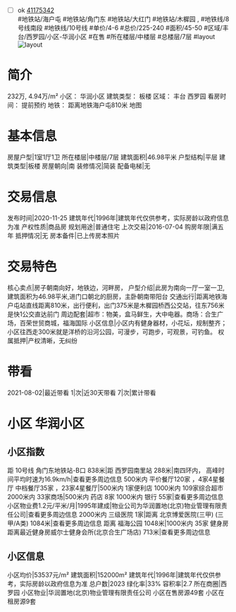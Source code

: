 - [ ] ok [41175342](https://bj.5i5j.com/ershoufang/41175342.html)  
 #地铁站/海户屯 #地铁站/角门东 #地铁站/大红门 #地铁站/木樨园 ,  #地铁线/8号线南段 #地铁线/10号线
#单价/4-6 #总价/225-240 #面积/45-50   #区域/丰台/西罗园/小区-华润小区 #在售 #所在楼层/中楼层 #总楼层/7层 #layout 
![layout](http://image16.5i5j.com/erp/house/4117/41175342/huxing/iomckcoa8327fd7e.JPG_P5.JPG) 
# 简介 
 232万,  4.94万/m² 
小区： 华润小区
建筑类型： 板楼
区域： 丰台 西罗园
看房时间： 提前预约
地铁： 距离地铁海户屯810米 地图
# 基本信息 
 房屋户型|1室1厅1卫
所在楼层|中楼层/7层
建筑面积|46.98平米
户型结构|平层
建筑类型|板楼
房屋朝向|南
装修情况|简装
配备电梯|无
# 交易信息 
 发布时间|2020-11-25
建筑年代|1996年|建筑年代仅供参考，实际房龄以政府信息为准
产权性质|商品房
规划用途|普通住宅
上次交易|2016-07-04
购房年限|满五年
抵押情况|无
房本备件|已上传房本照片
# 交易特色 
 核心卖点|房子朝南向好，地铁边，河畔房，
户型介绍|此房为南向一厅一室一卫,建筑面积为46.98平米,进门口朝北的厨房，主卧朝南带阳台
交通出行|距离地铁海户屯站直线距离810米，出行便利，出门375米是木樨园桥西公交站，往东756米是快1公交直达前门
周边配套|超市：物美，盒马鲜生，大中电器。商场：合生广场，百荣世贸商城，福海国际
小区信息|小区内有健身器材，小花坛，规制整齐；小区往西走300米就是洋桥的沿河公园，可漫步，可跑步，可观景，可钓鱼。
权属抵押|产权清晰，无纠纷
# 带看 
 2021-08-02|最近带看	 1|次|近30天带看	 7|次|累计带看
# 小区 华润小区
## 小区指数 
 距 10号线 角门东地铁站-B口 838米|距 西罗园南里站 288米|南四环内， 高峰时间平均时速为16.9km/h|查看更多周边信息
500米内 平价餐厅120家 ，4家4星餐厅
中档餐厅35家 ，23家4星餐厅|500米内 1家便利店
1000米内 109家综合超市
2000米内 33家商场|500米内 药店 8家
1000米内 银行 55家|查看更多周边信息
小区物业费1.2元/平米/月|1995年建成|物业公司为华润置地(北京)物业管理有限责任公司|查看更多周边信息
2000米内 三级医院 1家|距离 北京博爱医院(三甲) (三甲/A类) 1084米|查看更多周边信息
距离 福海公园 1048米|1000米内 35家 健身房
距离最近健身房威尔士健身会所(北京合生广场店) 713米|查看更多周边信息
## 小区信息 
 小区均价|53537元/m²
建筑面积|152000m²
建筑年代|1996年|建筑年代仅供参考，实际房龄以政府信息为准
总户数|2023
绿化率|33%
容积率|2.7
所在商圈|西罗园
小区物业|华润置地(北京)物业管理有限责任公司
小区在售房源49套
小区在租房源9套
